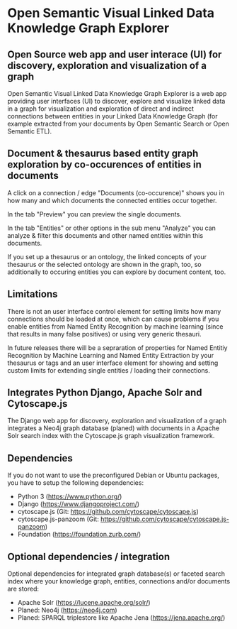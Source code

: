 Open Semantic Visual Linked Data Knowledge Graph Explorer
=========================================================


Open Source web app and user interace (UI) for discovery, exploration and visualization of a graph
--------------------------------------------------------------------------------------------------

Open Semantic Visual Linked Data Knowledge Graph Explorer is a web app providing user interfaces (UI) to discover, explore and visualize linked data in a graph for visualization and exploration of direct and indirect connections between entities in your Linked Data Knowledge Graph (for example extracted from your documents by Open Semantic Search or Open Semantic ETL).


Document & thesaurus based entity graph exploration by co-occurences of entities in documents
---------------------------------------------------------------------------------------------

A click on a connection / edge "Documents (co-occurence)" shows you in how many and which documents the connected entities occur together.

In the tab "Preview" you can preview the single documents.

In the tab "Entities" or other options in the sub menu "Analyze" you can analyze & filter this documents and other named entities within this documents.

If you set up a thesaurus or an ontology, the linked concepts of your thesaurus or the selected ontology are shown in the graph, too, so additionally to occuring entities you can explore by document content, too.


Limitations
-----------

There is not an user interface control element for setting limits how many connections should be loaded at once, which can cause problems if you enable entities from Named Entity Recognition by machine learning (since that results in many false positives) or using very generic thesauri.

In future releases there will be a sepraration of properties for Named Entitiy Recognition by Machine Learning and Named Entity Extraction by your thesaurus or tags and an user interface element for showing and setting custom limits for extending single entities / loading their connections.


Integrates Python Django, Apache Solr and Cytoscape.js
------------------------------------------------------

The Django web app for discovery, exploration and visualization of a graph integrates a Neo4j graph database (planed) with documents in a Apache Solr search index with the Cytoscape.js graph visualization framework.


Dependencies
------------

If you do not want to use the preconfigured Debian or Ubuntu packages, you have to setup the following dependencies:

- Python 3 (https://www.python.org/)
- Django (https://www.djangoproject.com/)
- cytoscape.js (Git: https://github.com/cytoscape/cytoscape.js)
- cytoscape.js-panzoom (Git: https://github.com/cytoscape/cytoscape.js-panzoom)
- Foundation (https://foundation.zurb.com/)


Optional dependencies / integration
-----------------------------------

Optional dependencies for integrated graph database(s) or faceted search index where your knowledge graph, entities, connections and/or documents are stored:

- Apache Solr (https://lucene.apache.org/solr/)
- Planed: Neo4j (https://neo4j.com)
- Planed: SPARQL triplestore like Apache Jena (https://jena.apache.org/)
